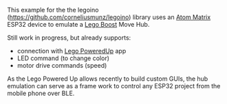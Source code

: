 This example for the the legoino (https://github.com/corneliusmunz/legoino) library uses 
an [Atom Matrix](https://docs.m5stack.com/#/en/core/atom_matrix) ESP32 device to emulate 
a [Lego Boost](https://www.lego.com/en-ch/product/boost-creative-toolbox-17101)  Move Hub.

Still work in progress, but already supports:
- connection with [Lego PoweredUp](https://play.google.com/store/apps/details?id=com.lego.common.poweredup) app
- LED command (to change color)
- motor drive commands (speed)

As the Lego Powered Up allows recently to build custom GUIs, the hub emulation can serve as a 
frame work to control any ESP32 project from the mobile phone over BLE.

